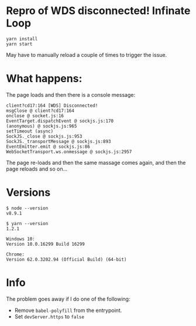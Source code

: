 # Repro of WDS disconnected! Infinate Loop

```
yarn install
yarn start
```

May have to manually reload a couple of times to trigger the issue.

# What happens:

The page loads and then there is a console message:

```
client?cd17:164 [WDS] Disconnected!
msgClose @ client?cd17:164
onclose @ socket.js:16
EventTarget.dispatchEvent @ sockjs.js:170
(anonymous) @ sockjs.js:965
setTimeout (async)
SockJS._close @ sockjs.js:953
SockJS._transportMessage @ sockjs.js:893
EventEmitter.emit @ sockjs.js:86
WebSocketTransport.ws.onmessage @ sockjs.js:2957
```

The page re-loads and then the same massage comes again, and then the page
reloads and so on...

# Versions

```
$ node --version
v8.9.1

$ yarn --version
1.2.1

Windows 10:
Version	10.0.16299 Build 16299

Chrome:
Version 62.0.3202.94 (Official Build) (64-bit)
```

# Info

The problem goes away if I do one of the following:

* Remove `babel-polyfill` from the entrypoint.
* Set `devServer.https` to `false`
